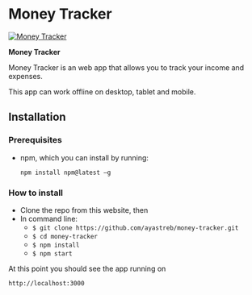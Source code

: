 # Money Tracker

[![Money Tracker](https://moneytracker.cc/assets/screenshot.png)](https://app.moneytracker.cc)

**Money Tracker**

Money Tracker is an web app that allows you to track your income and expenses.

This app can work offline on desktop, tablet and mobile.


## Installation

### Prerequisites

- npm, which you can install by running:

  `npm install npm@latest –g`

### How to install

- Clone the repo from this website, then
- In command line:
  - `$ git clone https://github.com/ayastreb/money-tracker.git`
  - `$ cd money-tracker`
  - `$ npm install`
  - `$ npm start`

At this point you should see the app running on

`http://localhost:3000`


